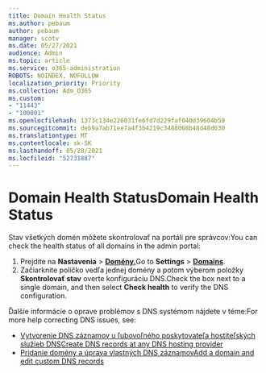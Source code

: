 ```yaml
---
title: Domain Health Status
ms.author: pebaum
author: pebaum
manager: scotv
ms.date: 05/27/2021
audience: Admin
ms.topic: article
ms.service: o365-administration
ROBOTS: NOINDEX, NOFOLLOW
localization_priority: Priority
ms.collection: Adm_O365
ms.custom:
- "11443"
- "100001"
ms.openlocfilehash: 1373c134e226031fe6fd7d229faf040d39604b59
ms.sourcegitcommit: deb9a7ab71ee7a4f3b4219c3488068b48d48d630
ms.translationtype: MT
ms.contentlocale: sk-SK
ms.lasthandoff: 05/28/2021
ms.locfileid: "52731887"
---
```

# <a name="domain-health-status"></a><span data-ttu-id="01f9e-102">Domain Health Status</span><span class="sxs-lookup"><span data-stu-id="01f9e-102">Domain Health Status</span></span>

<span data-ttu-id="01f9e-103">Stav všetkých domén môžete skontrolovať na portáli pre správcov:</span><span class="sxs-lookup"><span data-stu-id="01f9e-103">You can check the health status of all domains in the admin portal:</span></span>

1. <span data-ttu-id="01f9e-104">Prejdite na **Nastavenia**  >  [**Domény.**](https://portal.microsoft.com/Adminportal/Home?ref=/Domains)</span><span class="sxs-lookup"><span data-stu-id="01f9e-104">Go to **Settings** > [**Domains**](https://portal.microsoft.com/Adminportal/Home?ref=/Domains).</span></span>
1. <span data-ttu-id="01f9e-105">Začiarknite políčko vedľa jednej domény a potom výberom položky **Skontrolovať stav** overte konfiguráciu DNS.</span><span class="sxs-lookup"><span data-stu-id="01f9e-105">Check the box next to a single domain, and then select **Check health** to verify the DNS configuration.</span></span>

<span data-ttu-id="01f9e-106">Ďalšie informácie o oprave problémov s DNS systémom nájdete v téme:</span><span class="sxs-lookup"><span data-stu-id="01f9e-106">For more help correcting DNS issues, see:</span></span>

- [<span data-ttu-id="01f9e-107">Vytvorenie DNS záznamov u ľubovoľného poskytovateľa hostiteľských služieb DNS</span><span class="sxs-lookup"><span data-stu-id="01f9e-107">Create DNS records at any DNS hosting provider</span></span>](/microsoft-365/admin/get-help-with-domains/create-dns-records-at-any-dns-hosting-provider)
- [<span data-ttu-id="01f9e-108">Pridanie domény a úprava vlastných DNS záznamov</span><span class="sxs-lookup"><span data-stu-id="01f9e-108">Add a domain and edit custom DNS records</span></span>](/microsoft-365/admin/setup/add-domain)